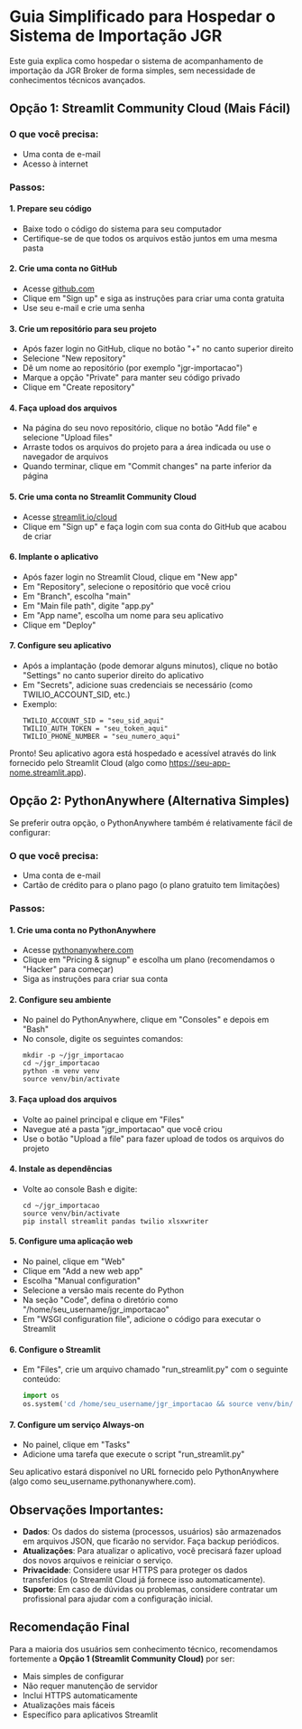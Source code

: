 # Guia Simplificado para Hospedar o Sistema de Importação JGR

Este guia explica como hospedar o sistema de acompanhamento de importação da JGR Broker de forma simples, sem necessidade de conhecimentos técnicos avançados.

## Opção 1: Streamlit Community Cloud (Mais Fácil)

### O que você precisa:
- Uma conta de e-mail
- Acesso à internet

### Passos:

#### 1. Prepare seu código
- Baixe todo o código do sistema para seu computador
- Certifique-se de que todos os arquivos estão juntos em uma mesma pasta

#### 2. Crie uma conta no GitHub
- Acesse [github.com](https://github.com)
- Clique em "Sign up" e siga as instruções para criar uma conta gratuita
- Use seu e-mail e crie uma senha

#### 3. Crie um repositório para seu projeto
- Após fazer login no GitHub, clique no botão "+" no canto superior direito
- Selecione "New repository"
- Dê um nome ao repositório (por exemplo "jgr-importacao")
- Marque a opção "Private" para manter seu código privado
- Clique em "Create repository"

#### 4. Faça upload dos arquivos
- Na página do seu novo repositório, clique no botão "Add file" e selecione "Upload files"
- Arraste todos os arquivos do projeto para a área indicada ou use o navegador de arquivos
- Quando terminar, clique em "Commit changes" na parte inferior da página

#### 5. Crie uma conta no Streamlit Community Cloud
- Acesse [streamlit.io/cloud](https://streamlit.io/cloud)
- Clique em "Sign up" e faça login com sua conta do GitHub que acabou de criar

#### 6. Implante o aplicativo
- Após fazer login no Streamlit Cloud, clique em "New app"
- Em "Repository", selecione o repositório que você criou
- Em "Branch", escolha "main"
- Em "Main file path", digite "app.py"
- Em "App name", escolha um nome para seu aplicativo
- Clique em "Deploy"

#### 7. Configure seu aplicativo
- Após a implantação (pode demorar alguns minutos), clique no botão "Settings" no canto superior direito do aplicativo
- Em "Secrets", adicione suas credenciais se necessário (como TWILIO_ACCOUNT_SID, etc.)
- Exemplo:
  ```
  TWILIO_ACCOUNT_SID = "seu_sid_aqui"
  TWILIO_AUTH_TOKEN = "seu_token_aqui"
  TWILIO_PHONE_NUMBER = "seu_numero_aqui"
  ```

Pronto! Seu aplicativo agora está hospedado e acessível através do link fornecido pelo Streamlit Cloud (algo como https://seu-app-nome.streamlit.app).

## Opção 2: PythonAnywhere (Alternativa Simples)

Se preferir outra opção, o PythonAnywhere também é relativamente fácil de configurar:

### O que você precisa:
- Uma conta de e-mail
- Cartão de crédito para o plano pago (o plano gratuito tem limitações)

### Passos:

#### 1. Crie uma conta no PythonAnywhere
- Acesse [pythonanywhere.com](https://www.pythonanywhere.com)
- Clique em "Pricing & signup" e escolha um plano (recomendamos o "Hacker" para começar)
- Siga as instruções para criar sua conta

#### 2. Configure seu ambiente
- No painel do PythonAnywhere, clique em "Consoles" e depois em "Bash"
- No console, digite os seguintes comandos:
  ```
  mkdir -p ~/jgr_importacao
  cd ~/jgr_importacao
  python -m venv venv
  source venv/bin/activate
  ```

#### 3. Faça upload dos arquivos
- Volte ao painel principal e clique em "Files"
- Navegue até a pasta "jgr_importacao" que você criou
- Use o botão "Upload a file" para fazer upload de todos os arquivos do projeto

#### 4. Instale as dependências
- Volte ao console Bash e digite:
  ```
  cd ~/jgr_importacao
  source venv/bin/activate
  pip install streamlit pandas twilio xlsxwriter
  ```

#### 5. Configure uma aplicação web
- No painel, clique em "Web"
- Clique em "Add a new web app"
- Escolha "Manual configuration"
- Selecione a versão mais recente do Python
- Na seção "Code", defina o diretório como "/home/seu_username/jgr_importacao"
- Em "WSGI configuration file", adicione o código para executar o Streamlit

#### 6. Configure o Streamlit
- Em "Files", crie um arquivo chamado "run_streamlit.py" com o seguinte conteúdo:
  ```python
  import os
  os.system('cd /home/seu_username/jgr_importacao && source venv/bin/activate && streamlit run app.py --server.port 8501 --server.address 0.0.0.0')
  ```

#### 7. Configure um serviço Always-on
- No painel, clique em "Tasks"
- Adicione uma tarefa que execute o script "run_streamlit.py"

Seu aplicativo estará disponível no URL fornecido pelo PythonAnywhere (algo como seu_username.pythonanywhere.com).

## Observações Importantes:

- **Dados**: Os dados do sistema (processos, usuários) são armazenados em arquivos JSON, que ficarão no servidor. Faça backup periódicos.
- **Atualizações**: Para atualizar o aplicativo, você precisará fazer upload dos novos arquivos e reiniciar o serviço.
- **Privacidade**: Considere usar HTTPS para proteger os dados transferidos (o Streamlit Cloud já fornece isso automaticamente).
- **Suporte**: Em caso de dúvidas ou problemas, considere contratar um profissional para ajudar com a configuração inicial.

## Recomendação Final

Para a maioria dos usuários sem conhecimento técnico, recomendamos fortemente a **Opção 1 (Streamlit Community Cloud)** por ser:

- Mais simples de configurar
- Não requer manutenção de servidor
- Inclui HTTPS automaticamente
- Atualizações mais fáceis
- Específico para aplicativos Streamlit